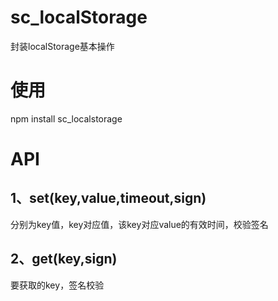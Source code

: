 # sc_localStorage
封装localStorage基本操作
# 使用
npm install sc_localstorage
# API
## 1、set(key,value,timeout,sign)
分别为key值，key对应值，该key对应value的有效时间，校验签名
## 2、get(key,sign)
要获取的key，签名校验
